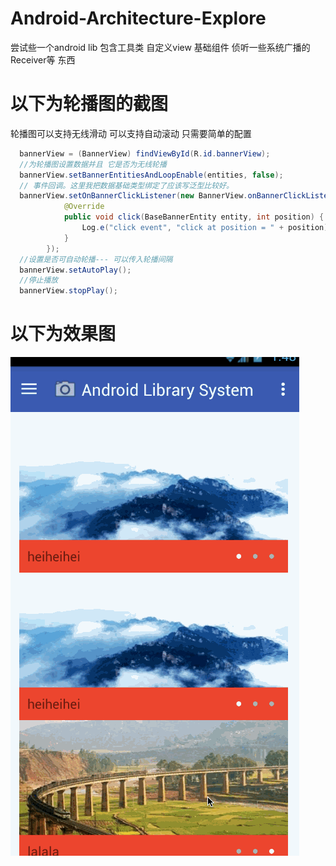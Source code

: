 # Android-Architecture-Explore

尝试些一个android lib  包含工具类 自定义view 基础组件  侦听一些系统广播的Receiver等 东西
# 以下为轮播图的截图  
轮播图可以支持无线滑动 可以支持自动滚动 只需要简单的配置
``` java
  bannerView = (BannerView) findViewById(R.id.bannerView);
  //为轮播图设置数据并且 它是否为无线轮播
  bannerView.setBannerEntitiesAndLoopEnable(entities, false);
  // 事件回调。这里我把数据基础类型绑定了应该写泛型比较好。
  bannerView.setOnBannerClickListener(new BannerView.onBannerClickListener() {
            @Override
            public void click(BaseBannerEntity entity, int position) {
                Log.e("click event", "click at position = " + position);
            }
        });
  //设置是否可自动轮播--- 可以传入轮播间隔
  bannerView.setAutoPlay();
  //停止播放
  bannerView.stopPlay();
  ```
#  以下为效果图
  
![](https://github.com/1212300114/Android-Architecture-Explore/raw/master/screenshot/AutoPlayBannerAndroid.gif) 
